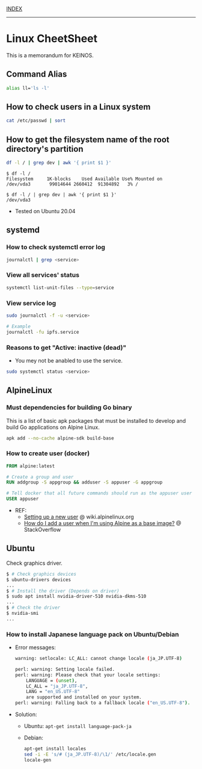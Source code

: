 [INDEX](../)

---

# Linux CheetSheet

This is a memorandum for KEINOS.

## Command Alias

```bash
alias ll='ls -l'
```

## How to check users in a Linux system

```bash
cat /etc/passwd | sort
```

## How to get the filesystem name of the root directory's partition

```bash
df -l / | grep dev | awk '{ print $1 }'
```

```shellsession
$ df -l /
Filesystem     1K-blocks    Used Available Use% Mounted on
/dev/vda3       99014644 2660412  91304892   3% /

$ df -l / | grep dev | awk '{ print $1 }'
/dev/vda3
```

- Tested on Ubuntu 20.04

## systemd

### How to check systemctl error log

```bash
journalctl | grep <service>
```

### View all services' status

```bash
systemctl list-unit-files --type=service
```

### View service log

```bash
sudo journalctl -f -u <service>

# Example
journalctl -fu ipfs.service
```

### Reasons to get "Active: inactive (dead)"

- You mey not be anabled to use the service.

```bash
sudo systemctl status <service>
```

## AlpineLinux

### Must dependencies for building Go binary

This is a list of basic apk packages that must be installed to develop and build Go applications on Alpine Linux.

```bash
apk add --no-cache alpine-sdk build-base
```

### How to create user (docker)

```dockerfile
FROM alpine:latest

# Create a group and user
RUN addgroup -S appgroup && adduser -S appuser -G appgroup

# Tell docker that all future commands should run as the appuser user
USER appuser
```

- REF:
  - [Setting up a new user](https://wiki.alpinelinux.org/wiki/Setting_up_a_new_user) @ wiki.alpinelinux.org
  - [How do I add a user when I'm using Alpine as a base image?](https://stackoverflow.com/a/49955098/18152508) @ StackOverflow

## Ubuntu

Check graphics driver.

```bash
$ # Check graphics devices
$ ubuntu-drivers devices
...
$ # Install the driver (Depends on driver)
$ sudo apt install nvidia-driver-510 nvidia-dkms-510
...
$ # Check the driver
$ nvidia-smi
...
```

### How to install Japanese language pack on Ubuntu/Debian

- Error messages:

    ```bash
    warning: setlocale: LC_ALL: cannot change locale (ja_JP.UTF-8)
    ```

    ```bash
    perl: warning: Setting locale failed.
    perl: warning: Please check that your locale settings:
        LANGUAGE = (unset),
        LC_ALL = "ja_JP.UTF-8",
        LANG = "en_US.UTF-8"
        are supported and installed on your system.
    perl: warning: Falling back to a fallback locale ("en_US.UTF-8").
    ```

- Solution:
  - Ubuntu: `apt-get install language-pack-ja`
  - Debian:

    ```bash
    apt-get install locales
    sed -i -E 's/# (ja_JP.UTF-8)/\1/' /etc/locale.gen
    locale-gen
    ```
